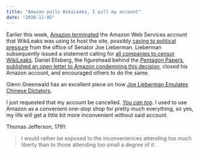 ```yaml
---
title: "Amazon pulls WikiLeaks, I pull my account"
date: "2010-12-05"
---
```


Earlier this week, [Amazon terminated] the Amazon Web Services
account that WikiLeaks was using to host the site, possibly [caving
to political pressure][pressure] from the office of Senator Joe
Lieberman. Lieberman subsequently issued a statement calling for
[all companies to censor WikiLeaks][statement]. Daniel Ellsberg, the
figurehead behind the [Pentagon Papers], [published an open letter to
Amazon condemning this decision][letter], closed his Amazon account,
and encouraged others to do the same.

Glenn Greenwald has an excellent piece on how [Joe Lieberman Emulates
Chinese Dictators][grr].

I just requested that my account be cancelled. *[You can too][close]*. I
used to use Amazon as a convenient one-stop shop for pretty much
everything, so yes, my life will get a little bit more inconvenient
without said account.

Thomas Jefferson, 1791:

> I would rather be exposed to the inconveniences attending too much
> liberty than to those attending too small a degree of it.

[close]: http://www.amazon.com/gp/help/customer/display.html?nodeId=565164
[grr]: http://www.salon.com/news/opinion/glenn_greenwald/2010/12/01/lieberman/index.html
[pressure]: http://www.guardian.co.uk/media/2010/dec/01/wikileaks-website-cables-servers-amazon
[Amazon terminated]: http://aws.amazon.com/message/65348/
[Pentagon Papers]: http://en.wikipedia.org/wiki/Pentagon_Papers
[letter]: http://www.ellsberg.net/archive/open-letter-to-amazon
[statement]: http://lieberman.senate.gov/index.cfm/news-events/news/2010/12/amazon-severs-ties-with-wikileaks
